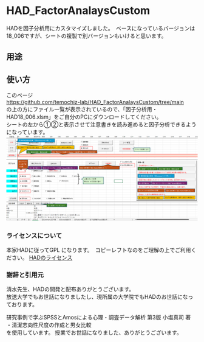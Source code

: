 # HAD_FactorAnalaysCustom
HADを因子分析用にカスタマイズしました。　ベースになっているバージョンは18_006ですが、シートの複製で別バージョンもいけると思います。
## 用途

## 使い方
このページ  
https://github.com/temochiz-lab/HAD_FactorAnalaysCustom/tree/main  
の上の方にファイル一覧が表示されているので、「因子分析用・HAD18_006.xlsm」をご自分のPCにダウンロードしてください。  
シートの左から①②と表示させて注意書きを読み進めると因子分析できるようになっています。
![スクショ](screenshot.png)

### ライセンスについて
本家HADに従ってGPL になります。　コピーレフトなのをご理解の上でご利用ください。
[HADのライセンス](https://osf.io/32cyp/wiki/%E3%83%A9%E3%82%A4%E3%82%BB%E3%83%B3%E3%82%B9/)

### 謝辞と引用元
清水先生、HADの開発と配布ありがとうございます。  
放送大学でもお世話になりましたし、現所属の大学院でもHADのお世話になっております。  
  
研究事例で学ぶSPSSとAmosによる心理・調査データ解析 第3版 小塩真司 著　  
・清潔志向性尺度の作成と男女比較　  
を使用しています。 授業でお世話になりました、ありがとうございます。
